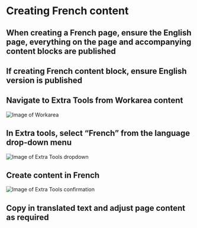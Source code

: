 # Creating French content

## **When creating a French page, ensure the English page, everything on the page and accompanying content blocks are published**

## If creating French content block, ensure English version is published

## Navigate to Extra Tools from Workarea content
![Image of Workarea ](https://static.indigoimages.ca/assetsexternal/navigating-to-extra_tools.jpg)

## In Extra tools, select “French” from the language drop-down menu
![Image of Extra Tools dropdown](https://static.indigoimages.ca/assetsexternal/create-french-from-dropdown.jpg)

## Create content in French
![Image of Extra Tools confirmation](https://static.indigoimages.ca/assetsexternal/english-to-french-confirmation.jpg)

## Copy in translated text and adjust page content as required




